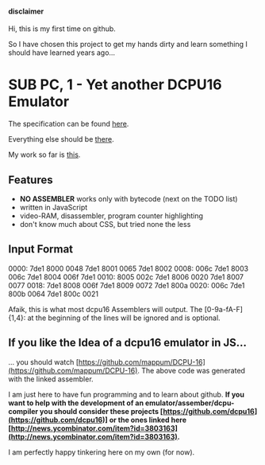 #### disclaimer ####
Hi,
this is my first time on github.

So I have chosen this project to get my hands dirty and learn something I should have learned years ago...


# SUB PC, 1 - Yet another DCPU16 Emulator #
The specification can be found [here](http://0x10c.com/doc/dcpu-16.txt).

Everything else should be [there](http://0x10c.com).

My work so far is [this](https://github.com/StevenCD/sub-pc-1).

## Features ##
* **NO ASSEMBLER** works only with bytecode (next on the TODO list)
* written in JavaScript
* video-RAM, disassembler, program counter highlighting
* don't know much about CSS, but tried none the less

## Input Format ##
0000: 7de1 8000 0048 7de1 8001 0065 7de1 8002
0008: 006c 7de1 8003 006c 7de1 8004 006f 7de1
0010: 8005 002c 7de1 8006 0020 7de1 8007 0077
0018: 7de1 8008 006f 7de1 8009 0072 7de1 800a
0020: 006c 7de1 800b 0064 7de1 800c 0021

Afaik, this is what most dcpu16 Assemblers will output.
The [0-9a-fA-F]{1,4}: at the beginning of the lines will be ignored and is optional.

## If you like the Idea of a dcpu16 emulator in JS... ##
... you should watch [https://github.com/mappum/DCPU-16](https://github.com/mappum/DCPU-16).
The above code was generated with the linked assembler.

I am just here to have fun programming and to learn about github.
**If you want to help with the development of an emulator/assember/dcpu-compiler you should consider these projects [https://github.com/dcpu16](https://github.com/dcpu16)] or the ones linked here [http://news.ycombinator.com/item?id=3803163](http://news.ycombinator.com/item?id=3803163).**

I am perfectly happy tinkering here on my own (for now).
